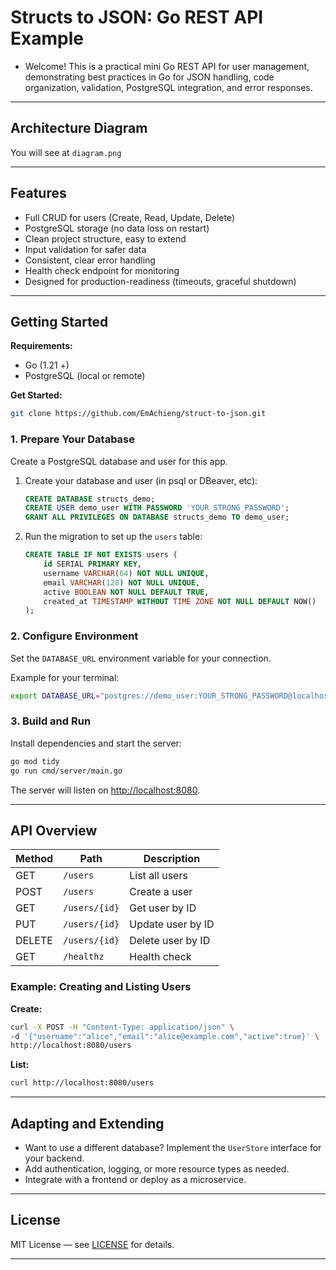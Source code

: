 # Structs to JSON: Go REST API Example

- Welcome! This is a practical mini Go REST API for user management, demonstrating best practices in Go for JSON handling, code organization, validation, PostgreSQL integration, and error responses.
---

## Architecture Diagram

You will see at `diagram.png` 

---

## Features

- Full CRUD for users (Create, Read, Update, Delete)
- PostgreSQL storage (no data loss on restart)
- Clean project structure, easy to extend
- Input validation for safer data
- Consistent, clear error handling
- Health check endpoint for monitoring
- Designed for production-readiness (timeouts, graceful shutdown)

---

## Getting Started

**Requirements:**  
- Go (1.21 +)
- PostgreSQL (local or remote)

**Get Started:** 
```sh
git clone https://github.com/EmAchieng/struct-to-json.git
```
### 1. Prepare Your Database

Create a PostgreSQL database and user for this app.  

1. Create your database and user (in psql or DBeaver, etc):
    ```sql
    CREATE DATABASE structs_demo;
    CREATE USER demo_user WITH PASSWORD 'YOUR_STRONG_PASSWORD';
    GRANT ALL PRIVILEGES ON DATABASE structs_demo TO demo_user;
    ```

2. Run the migration to set up the `users` table:
    ```sql
    CREATE TABLE IF NOT EXISTS users (
        id SERIAL PRIMARY KEY,
        username VARCHAR(64) NOT NULL UNIQUE,
        email VARCHAR(128) NOT NULL UNIQUE,
        active BOOLEAN NOT NULL DEFAULT TRUE,
        created_at TIMESTAMP WITHOUT TIME ZONE NOT NULL DEFAULT NOW()
    );
    ```

### 2. Configure Environment

Set the `DATABASE_URL` environment variable for your connection.  

Example for your terminal:
```sh
export DATABASE_URL="postgres://demo_user:YOUR_STRONG_PASSWORD@localhost:5432/structs_demo?sslmode=disable"
```

### 3. Build and Run

Install dependencies and start the server:
```sh
go mod tidy
go run cmd/server/main.go
```
The server will listen on [http://localhost:8080](http://localhost:8080).

---

## API Overview

| Method | Path           | Description           |
|--------|----------------|----------------------|
| GET    | `/users`       | List all users       |
| POST   | `/users`       | Create a user        |
| GET    | `/users/{id}`  | Get user by ID       |
| PUT    | `/users/{id}`  | Update user by ID    |
| DELETE | `/users/{id}`  | Delete user by ID    |
| GET    | `/healthz`     | Health check         |

### Example: Creating and Listing Users

**Create:**
```sh
curl -X POST -H "Content-Type: application/json" \
-d '{"username":"alice","email":"alice@example.com","active":true}' \
http://localhost:8080/users
```

**List:**
```sh
curl http://localhost:8080/users
```

---

## Adapting and Extending

- Want to use a different database? Implement the `UserStore` interface for your backend.
- Add authentication, logging, or more resource types as needed.
- Integrate with a frontend or deploy as a microservice.
---

## License

MIT License — see [LICENSE](LICENSE) for details.

---